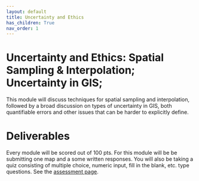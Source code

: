 ```yaml
---
layout: default
title: Uncertainty and Ethics
has_children: True
nav_order: 1
---
```


# Uncertainty and Ethics: Spatial Sampling & Interpolation; Uncertainty in GIS;    

This module will discuss techniques for spatial sampling and interpolation, followed by a broad discussion on types of uncertainty in GIS, both quantifiable errors and other issues that can be harder to explicitly define.

<!-- 
<iframe width="560" height="315" src="https://www.youtube.com/embed/BEbl9k7Pu0o" title="YouTube video player" frameborder="0" allow="accelerometer; autoplay; clipboard-write; encrypted-media; gyroscope; picture-in-picture" allowfullscreen></iframe> -->

# Deliverables

Every module will be scored out of 100 pts.  For this module will be be submitting one map and a some written responses.  You will also be taking a quiz consisting of multiple choice, numeric input, fill in the blank, etc. type questions.  See the [assessment page](docs/Assessment.md).